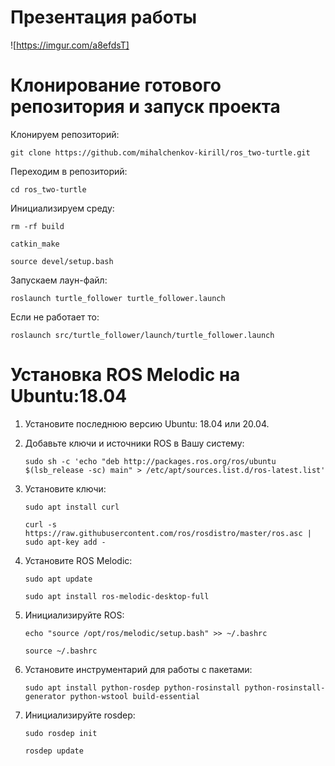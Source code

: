 # Презентация работы

![https://imgur.com/a8efdsT]


# Клонирование готового репозитория и запуск проекта

Клонируем репозиторий:

```git clone https://github.com/mihalchenkov-kirill/ros_two-turtle.git```

Переходим в репозиторий:

```cd ros_two-turtle```

Инициализируем среду:

```rm -rf build```

```catkin_make```

```source devel/setup.bash```

Запускаем лаун-файл:

```roslaunch turtle_follower turtle_follower.launch```

Если не работает то:

```roslaunch src/turtle_follower/launch/turtle_follower.launch```

# Установка ROS Melodic на Ubuntu:18.04

1. Установите последнюю версию Ubuntu: 18.04 или 20.04.
2. Добавьте ключи и источники ROS в Вашу систему:

	```sudo sh -c 'echo "deb http://packages.ros.org/ros/ubuntu $(lsb_release -sc) main" > /etc/apt/sources.list.d/ros-latest.list'```

3. Установите ключи:

	```sudo apt install curl```
	
	```curl -s https://raw.githubusercontent.com/ros/rosdistro/master/ros.asc | sudo apt-key add -```

4. Установите ROS Melodic:

	```sudo apt update```

	```sudo apt install ros-melodic-desktop-full```

5. Инициализируйте ROS:

	```echo "source /opt/ros/melodic/setup.bash" >> ~/.bashrc```

	```source ~/.bashrc```

6. Установите инструментарий для работы с пакетами:

	```sudo apt install python-rosdep python-rosinstall python-rosinstall-generator python-wstool build-essential```

7. Инициализируйте rosdep:

	```sudo rosdep init```
	
	```rosdep update```
